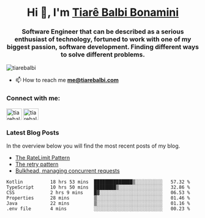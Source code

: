 

<h1 align="center">Hi 👋, I'm <a href="https://tiarebalbi.com?utm_source=github&utm_medium=profile&utm_campaign=github_profile">Tiarê Balbi Bonamini</a></h1>

<h3 align="center">Software Engineer that can be described as a serious enthusiast of technology, fortuned to work with one of my biggest passion, software development. Finding different ways to solve different problems.</h3>

<p align="left"> <img src="https://komarev.com/ghpvc/?username=tiarebalbi" alt="tiarebalbi" /> </p>

- 📫 How to reach me **me@tiarebalbi.com**

<p align="left">
<h3 align="left">Connect with me:</h3>
<a href="https://twitter.com/tiarebalbi" target="blank"><img align="center" src="https://cdn.jsdelivr.net/npm/simple-icons@3.0.1/icons/twitter.svg" alt="tiarebalbi" height="30" width="40" /></a>
<a href="https://instagram.com/tiarebalbi" target="blank"><img align="center" src="https://cdn.jsdelivr.net/npm/simple-icons@3.0.1/icons/instagram.svg" alt="tiarebalbi" height="30" width="40" /></a>
</p>

### Latest Blog Posts

In the overview below you will find the most recent posts of my blog.

* [The RateLimit Pattern](https://tiarebalbi.com/article/week-4-the-rate-limit-pattern?utm_source=github&utm_medium=profile&utm_campaign=github_profile)
* [The retry pattern](https://tiarebalbi.com/article/week-3-the-retry-pattern?utm_source=github&utm_medium=profile&utm_campaign=github_profile)
* [Bulkhead, managing concurrent requests](https://tiarebalbi.com/article/week-2-bulkhead-managing-concurrent-requests?utm_source=github&utm_medium=profile&utm_campaign=github_profile)

<!--START_SECTION:waka-->

```text
Kotlin          18 hrs 53 mins  ██████████████▒░░░░░░░░░░   57.32 %
TypeScript      10 hrs 50 mins  ████████▒░░░░░░░░░░░░░░░░   32.86 %
CSS             2 hrs 9 mins    █▓░░░░░░░░░░░░░░░░░░░░░░░   06.53 %
Properties      28 mins         ▒░░░░░░░░░░░░░░░░░░░░░░░░   01.46 %
Java            22 mins         ▒░░░░░░░░░░░░░░░░░░░░░░░░   01.16 %
.env file       4 mins          ░░░░░░░░░░░░░░░░░░░░░░░░░   00.23 %
```

<!--END_SECTION:waka-->
